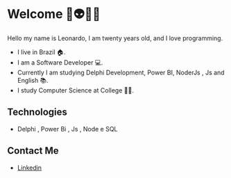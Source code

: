 # Welcome 👾👽👨‍💻

Hello my name is Leonardo, I am twenty years old, and I love programming. 
-  I live in Brazil 🏠. 
-  I am a Software Developer 💻.
-  Currently I am studying Delphi Development, Power BI, NoderJs , Js  and English 📚. 
-  I study Computer Science at College 👨‍🎓.

## Technologies
- Delphi , Power Bi , Js , Node  e SQL

##  Contact Me
- <a href="https://www.linkedin.com/in/leonardo-silv%C3%A9rio-%F0%9F%9A%80-8240551b2/">Linkedin</a>
</div>
